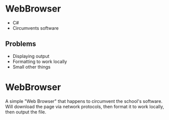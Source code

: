 # WebBrowser
 - C#
 - Circumvents software
 
## Problems
 - Displaying output
 - Formatting to work locally
 - Small other things

# WebBrowser
A simple "Web Browser" that happens to circumvent the school's software. Will download the page via network protocols, then format it to work locally, then output the file.
